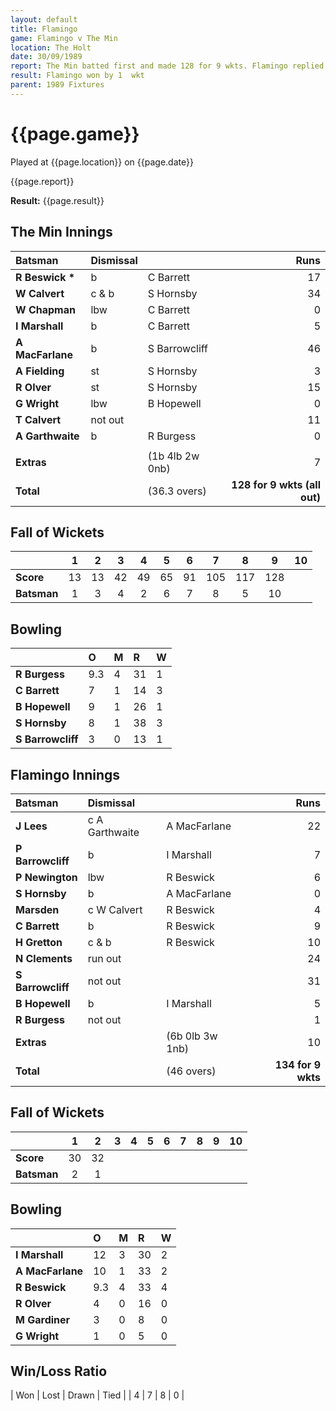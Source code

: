 ```yaml
---
layout: default
title: Flamingo
game: Flamingo v The Min
location: The Holt
date: 30/09/1989
report: The Min batted first and made 128 for 9 wkts. Flamingo replied with 134 for 9 wkts
result: Flamingo won by 1  wkt
parent: 1989 Fixtures
---
```


# {{page.game}}

Played at {{page.location}} on {{page.date}}

{{page.report}}

**Result:** {{page.result}}

## The Min Innings

| Batsman | Dismissal |  | Runs |
|:---|:---|---|---:|
| **R Beswick &#42;** | b | C Barrett | 17 | 
| **W Calvert** | c & b | S Hornsby | 34 | 
| **W Chapman** | lbw | C Barrett | 0 | 
| **I Marshall** | b | C Barrett | 5 | 
| **A MacFarlane** | b | S Barrowcliff | 46 | 
| **A Fielding** | st | S Hornsby | 3 | 
| **R Olver** | st | S Hornsby | 15 | 
| **G Wright** | lbw | B Hopewell | 0 | 
| **T Calvert** | not out |  | 11 | 
| **A  Garthwaite** | b | R Burgess | 0 | 
|  |  |  |  | 
| **Extras** | | (1b 4lb 2w 0nb) | 7 | 
| **Total** | | (36.3 overs) | **128 for 9 wkts (all out)** | 

## Fall of Wickets

| | 1 | 2 | 3 | 4 | 5 | 6 | 7 | 8 | 9 | 10 |
|---|:---:|:---:|:---:|:---:|:---:|:---:|:---:|:---:|:---:|:---:|
| **Score** | 13 | 13 | 42 | 49 | 65 | 91 | 105 | 117 | 128 |  | 
| **Batsman** | 1 | 3 | 4 | 2 | 6 | 7 | 8 | 5 | 10 |  | 

## Bowling

| | O | M | R | W |
|---|:---|:---|:---|:---|
| **R Burgess** | 9.3 | 4 | 31 | 1 | 
| **C Barrett** | 7 | 1 | 14 | 3 | 
| **B Hopewell** | 9 | 1 | 26 | 1 | 
| **S Hornsby** | 8 | 1 | 38 | 3 | 
| **S Barrowcliff** | 3 | 0 | 13 | 1 |

## Flamingo Innings

| Batsman | Dismissal |  | Runs |
|:---|:---|---|---:|
| **J Lees** | c A Garthwaite | A MacFarlane | 22 | 
| **P Barrowcliff** | b | I Marshall | 7 | 
| **P Newington** | lbw | R Beswick | 6 | 
| **S Hornsby** | b | A MacFarlane | 0 | 
| **Marsden** | c W Calvert | R Beswick | 4 | 
| **C Barrett** | b | R Beswick | 9 |
| **H Gretton** | c & b | R Beswick | 10 | 
| **N Clements** | run out |  | 24 |
| **S Barrowcliff** | not out |  | 31 | 
| **B Hopewell** | b | I Marshall | 5 | 
| **R Burgess** | not out |  | 1 |
| **Extras** | | (6b 0lb 3w 1nb) | 10 | 
| **Total** | | (46 overs) | **134 for 9 wkts** | 

## Fall of Wickets

| | 1 | 2 | 3 | 4 | 5 | 6 | 7 | 8 | 9 | 10 |
|---|:---:|:---:|:---:|:---:|:---:|:---:|:---:|:---:|:---:|:---:|
| **Score** | 30 | 32 |  |  |  |  |  |  |  |  |
| **Batsman** | 2 | 1 |  |  |  |  |  |  |  |  |

## Bowling

| | O | M | R | W |
|---|:---|:---|:---|:---|
| **I Marshall** | 12 | 3 | 30 | 2 | 
| **A MacFarlane** | 10 | 1 | 33 | 2 | 
| **R Beswick** | 9.3 | 4 | 33 | 4 | 
| **R Olver** | 4 | 0 | 16 | 0 | 
| **M Gardiner** | 3 | 0 | 8 | 0 |
| **G Wright** | 1 | 0 | 5 | 0 |

## Win/Loss Ratio

| Won | Lost | Drawn | Tied |
| 4 | 7 | 8 | 0 |